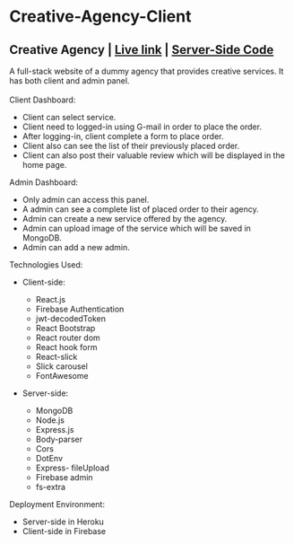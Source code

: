 # Creative-Agency-Client

## Creative Agency | [Live link](https://creative-agency-42bae.web.app/) | [Server-Side Code](https://github.com/rafsan18/creative-agency-server)

A full-stack website of a dummy agency that provides creative services. It has both client and admin panel.
\
\
Client Dashboard:

-   Client can select service.
-   Client need to logged-in using G-mail in order to place the order.
-   After logging-in, client complete a form to place order.
-   Client also can see the list of their previously placed order.
-   Client can also post their valuable review which will be displayed in the home page.

Admin Dashboard:

-   Only admin can access this panel.
-   A admin can see a complete list of placed order to their agency.
-   Admin can create a new service offered by the agency.
-   Admin can upload image of the service which will be saved in MongoDB.
-   Admin can add a new admin.

Technologies Used:

-   Client-side:
    -   React.js
    -   Firebase Authentication
    -   jwt-decodedToken
    -   React Bootstrap
    -   React router dom
    -   React hook form
    -   React-slick
    -   Slick carousel
    -   FontAwesome
-   Server-side:

    -   MongoDB
    -   Node.js
    -   Express.js
    -   Body-parser
    -   Cors
    -   DotEnv
    -   Express- fileUpload
    -   Firebase admin
    -   fs-extra

Deployment Environment:

-   Server-side in Heroku
-   Client-side in Firebase
